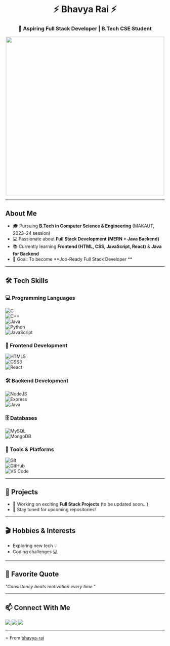 <!-- Profile README for GitHub: bhavya-rai -->

<h1 align="center">⚡ Bhavya Rai ⚡</h1>
<h3 align="center">🚀 Aspiring Full Stack Developer | B.Tech CSE Student</h3>

<p align="center">
  <img src="https://i.pinimg.com/originals/0e/4f/7d/0e4f7d2f37a5117a52db4e2a4e0ddbb1.gif" width="500"/>
</p>

---

##  About Me
- 🎓 Pursuing **B.Tech in Computer Science & Engineering** (MAKAUT, 2023–24 session)  
- 💻 Passionate about **Full Stack Development (MERN + Java Backend)**  
- 📚 Currently learning **Frontend (HTML, CSS, JavaScript, React)** & **Java for Backend**  
- 🎯 Goal: To become **Job-Ready Full Stack Developer **  

---

## 🛠️ Tech Skills  

### 💻 Programming Languages  
![C](https://img.shields.io/badge/C-00599C?style=for-the-badge&logo=c&logoColor=white)  
![C++](https://img.shields.io/badge/C++-00599C?style=for-the-badge&logo=c%2B%2B&logoColor=white)  
![Java](https://img.shields.io/badge/Java-ED8B00?style=for-the-badge&logo=openjdk&logoColor=white)  
![Python](https://img.shields.io/badge/Python-3776AB?style=for-the-badge&logo=python&logoColor=white)  
![JavaScript](https://img.shields.io/badge/JavaScript-F7DF1E?style=for-the-badge&logo=javascript&logoColor=black)  

### 🎨 Frontend Development  
![HTML5](https://img.shields.io/badge/HTML5-E34F26?style=for-the-badge&logo=html5&logoColor=white)  
![CSS3](https://img.shields.io/badge/CSS3-1572B6?style=for-the-badge&logo=css3&logoColor=white)  
![React](https://img.shields.io/badge/React-20232A?style=for-the-badge&logo=react&logoColor=61DAFB)  

### 🛠️ Backend Development  
![NodeJS](https://img.shields.io/badge/Node.js-339933?style=for-the-badge&logo=node.js&logoColor=white)  
![Express](https://img.shields.io/badge/Express.js-000000?style=for-the-badge&logo=express&logoColor=white)  
![Java](https://img.shields.io/badge/Java-ED8B00?style=for-the-badge&logo=openjdk&logoColor=white)  

### 🗄️ Databases  
![MySQL](https://img.shields.io/badge/MySQL-4479A1?style=for-the-badge&logo=mysql&logoColor=white)  
![MongoDB](https://img.shields.io/badge/MongoDB-4EA94B?style=for-the-badge&logo=mongodb&logoColor=white)  

### 🔧 Tools & Platforms  
![Git](https://img.shields.io/badge/Git-F05032?style=for-the-badge&logo=git&logoColor=white)  
![GitHub](https://img.shields.io/badge/GitHub-100000?style=for-the-badge&logo=github&logoColor=white)  
![VS Code](https://img.shields.io/badge/VS%20Code-0078d7?style=for-the-badge&logo=visual-studio-code&logoColor=white)  

---

## 🚀 Projects
- 🌟 Working on exciting **Full Stack Projects** (to be updated soon…)  
- 📌 Stay tuned for upcoming repositories!  

---

## 🎬 Hobbies & Interests  
- Exploring new tech 💡    
- Coding challenges 💻  

---

## 🌟 Favorite Quote
*"Consistency beats motivation every time."*  

---

## 📫 Connect With Me
<p align="left">
  <a href="https://github.com/bhavya-rai" target="_blank">
    <img src="https://img.shields.io/badge/GitHub-100000?style=for-the-badge&logo=github&logoColor=white"/>
  </a>
  <a href="mailto:br.bhavyarai@gmail.com" target="_blank">
    <img src="https://img.shields.io/badge/Email-D14836?style=for-the-badge&logo=gmail&logoColor=white"/>
  </a>
  <a href="https:http://www.linkedin.com/in/bhavyaraibr" target="_blank">
    <img src="https://img.shields.io/badge/LinkedIn-0077B5?style=for-the-badge&logo=linkedin&logoColor=white"/>
  </a>
</p>

---

⭐ From [bhavya-rai](https://github.com/bhavya-rai)

